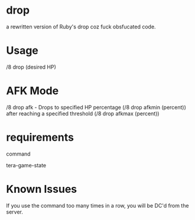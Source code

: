# drop

a rewritten version of Ruby's drop coz fuck obsfucated code.

# Usage
/8 drop (desired HP)

# AFK Mode
/8 drop afk - Drops to specified HP percentage (/8 drop afkmin (percent)) after reaching a specified threshold (/8 drop afkmax (percent))

# requirements
command

tera-game-state

# Known Issues
If you use the command too many times in a row, you will be DC'd from the server.